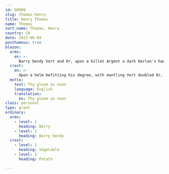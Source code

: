 ```yaml
---
id: G0089
slug: thomas-henry
title: Henry Thomas
name: Thomas
sort_name: Thomas, Henry
country: CA
date: 2023-06-09
posthumous: true
blazon:
  arms:
    en: >-
      Barry bendy Vert and Or, upon a billet Argent a dark Harlan's hawk's tail feather palewise proper.
  crest:
    en: >-
      Upon a helm befitting his degree, with mantling Vert doubled Or, is set for a crest issuant from a wreath of the liveries bearing half of a potato together with a partially husked ear of maize both proper, a demi-sun Or.
  motto:
    text: Thy gloom as noon
    language: English
    translation:
      en: Thy gloom as noon
class: personal
type: grant
ordinary:
  arms:
    - level: 1
      heading: Barry
    - level: 2
      heading: Barry bendy
  crest:
    - level: 1
      heading: Vegetable
    - level: 2
      heading: Potato

---
```

